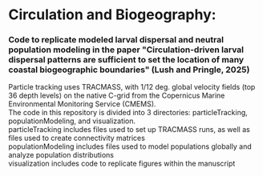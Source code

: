 # Circulation and Biogeography:

### Code to replicate modeled larval dispersal and neutral population modeling in the paper "Circulation-driven larval dispersal patterns are sufficient to set the location of many coastal biogeographic boundaries" (Lush and Pringle, 2025)

Particle tracking uses TRACMASS, with 1/12 deg. global velocity fields (top 36 depth levels) on the native C-grid from the Copernicus Marine Environmental Monitoring Service (CMEMS).  
The code in this repository is divided into 3 directories: particleTracking, populationModeling, and visualization.  
particleTracking includes files used to set up TRACMASS runs, as well as files used to create connectivity matrices  
populationModeling includes files used to model populations globally and analyze population distributions  
visualization includes code to replicate figures within the manuscript  
